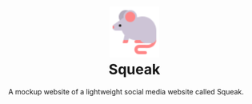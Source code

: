 <h1 align="center">
 <img src="https://raw.githubusercontent.com/BlackRabbit22/Squeak/main/Squeak.svg" width="20%">
  <br />
  Squeak
</h1>

A mockup website of a lightweight social media website called Squeak.
